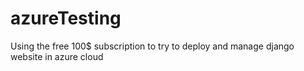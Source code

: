 # azureTesting
Using the free 100$ subscription to try to deploy and manage django website in azure cloud 
